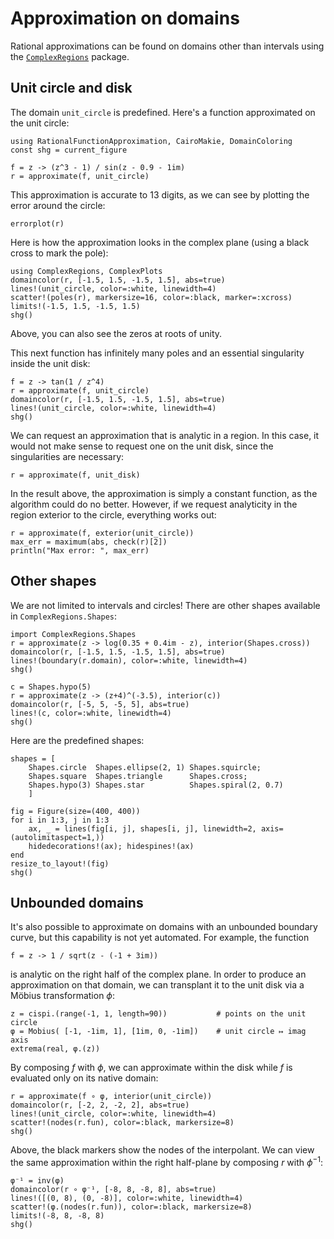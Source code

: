# Approximation on domains

Rational approximations can be found on domains other than intervals using the [`ComplexRegions`](https://complexvariables.github.io/ComplexRegions.jl/stable/) package.

## Unit circle and disk

The domain `unit_circle` is predefined. Here's a function approximated on the unit circle:

```@example shapes
using RationalFunctionApproximation, CairoMakie, DomainColoring
const shg = current_figure

f = z -> (z^3 - 1) / sin(z - 0.9 - 1im)
r = approximate(f, unit_circle)
```

This approximation is accurate to 13 digits, as we can see by plotting the error around the circle:

```@example shapes
errorplot(r)
```

Here is how the approximation looks in the complex plane (using a black cross to mark the pole):

```@example shapes
using ComplexRegions, ComplexPlots
domaincolor(r, [-1.5, 1.5, -1.5, 1.5], abs=true)
lines!(unit_circle, color=:white, linewidth=4)
scatter!(poles(r), markersize=16, color=:black, marker=:xcross)
limits!(-1.5, 1.5, -1.5, 1.5)
shg()
```

Above, you can also see the zeros at roots of unity.

This next function has infinitely many poles and an essential singularity inside the unit disk:

```@example shapes
f = z -> tan(1 / z^4)
r = approximate(f, unit_circle)
domaincolor(r, [-1.5, 1.5, -1.5, 1.5], abs=true)
lines!(unit_circle, color=:white, linewidth=4)
shg()
```

We can request an approximation that is analytic in a region. In this case, it would not make sense to request one on the unit disk, since the singularities are necessary:

```@example shapes
r = approximate(f, unit_disk)
```

In the result above, the approximation is simply a constant function, as the algorithm could do no better. However, if we request analyticity in the region exterior to the circle, everything works out:

```@example shapes
r = approximate(f, exterior(unit_circle))
max_err = maximum(abs, check(r)[2])
println("Max error: ", max_err)
```

## Other shapes

We are not limited to intervals and circles! There are other shapes available in `ComplexRegions.Shapes`:

```@example shapes
import ComplexRegions.Shapes
r = approximate(z -> log(0.35 + 0.4im - z), interior(Shapes.cross))
domaincolor(r, [-1.5, 1.5, -1.5, 1.5], abs=true)
lines!(boundary(r.domain), color=:white, linewidth=4)
shg()
```

```@example shapes
c = Shapes.hypo(5)
r = approximate(z -> (z+4)^(-3.5), interior(c))
domaincolor(r, [-5, 5, -5, 5], abs=true)
lines!(c, color=:white, linewidth=4)
shg()
```

Here are the predefined shapes:

```@example shapes
shapes = [
    Shapes.circle  Shapes.ellipse(2, 1) Shapes.squircle; 
    Shapes.square  Shapes.triangle      Shapes.cross;
    Shapes.hypo(3) Shapes.star          Shapes.spiral(2, 0.7)
    ]

fig = Figure(size=(400, 400))
for i in 1:3, j in 1:3
    ax, _ = lines(fig[i, j], shapes[i, j], linewidth=2, axis=(autolimitaspect=1,))
    hidedecorations!(ax); hidespines!(ax)
end
resize_to_layout!(fig)
shg()
```

## Unbounded domains

It's also possible to approximate on domains with an unbounded boundary curve, but this capability is not yet automated. For example, the function

```@example shapes
f = z -> 1 / sqrt(z - (-1 + 3im))
```

is analytic on the right half of the complex plane. In order to produce an approximation on that domain, we can transplant it to the unit disk via a Möbius transformation $\phi$:

```@example shapes
z = cispi.(range(-1, 1, length=90))           # points on the unit circle
φ = Mobius( [-1, -1im, 1], [1im, 0, -1im])    # unit circle ↦ imag axis
extrema(real, φ.(z))
``` 

By composing $f$ with $\phi$, we can approximate within the disk while $f$ is evaluated only on its native domain:

```@example shapes
r = approximate(f ∘ φ, interior(unit_circle))
domaincolor(r, [-2, 2, -2, 2], abs=true)
lines!(unit_circle, color=:white, linewidth=4)
scatter!(nodes(r.fun), color=:black, markersize=8)
shg()
```

Above, the black markers show the nodes of the interpolant. We can view the same approximation within the right half-plane by composing $r$ with $\phi^{-1}$:

```@example shapes
φ⁻¹ = inv(φ)
domaincolor(r ∘ φ⁻¹, [-8, 8, -8, 8], abs=true)
lines!([(0, 8), (0, -8)], color=:white, linewidth=4)
scatter!(φ.(nodes(r.fun)), color=:black, markersize=8)
limits!(-8, 8, -8, 8)
shg()
```
